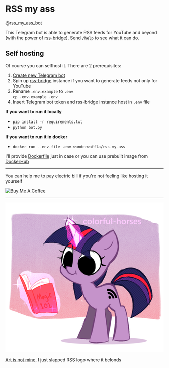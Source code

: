 # RSS my ass

[@rss_my_ass_bot](http://t.me/rss_my_ass_bot)

This Telegram bot is able to generate RSS feeds for YouTube and beyond (with the power of [rss-bridge](https://github.com/RSS-Bridge/rss-bridge)). Send `/help` to see what it can do.

## Self hosting

Of course you can selfhost it. There are 2 prerequisites:

1. [Create new Telegram bot](https://core.telegram.org/bots)
2. Spin up [rss-bridge](https://github.com/RSS-Bridge/rss-bridge) instance if you want to generate feeds not only for YouTube
3. Rename `.env.example` to `.env`  
`cp .env.example .env`
4. Insert Telegram bot token and rss-bridge instance host in `.env` file

**If you want to run it locally**

- `pip install -r requirements.txt`
- `python bot.py`

**If you want to run it in docker**

- `docker run --env-file .env wunderwaffla/rss-my-ass`

I'll provide [Dockerfile](Dockerfile) just in case or you can use prebuilt image from [DockerHub](https://hub.docker.com/r/wunderwaffla/rss-my-ass)

---

You can help me to pay electric bill if you're not feeling like hosting it yourself

<a href="https://www.buymeacoffee.com/wunderwaffla" target="_blank"><img src="https://cdn.buymeacoffee.com/buttons/v2/default-yellow.png" alt="Buy Me A Coffee" style="height: 30px !important;width: 108px !important;" ></a>

---

![logo](logo.png)

[Art is not mine](https://www.deviantart.com/syrupyyy/art/Lil-Horse-874065692), I just slapped RSS logo where it belonds
